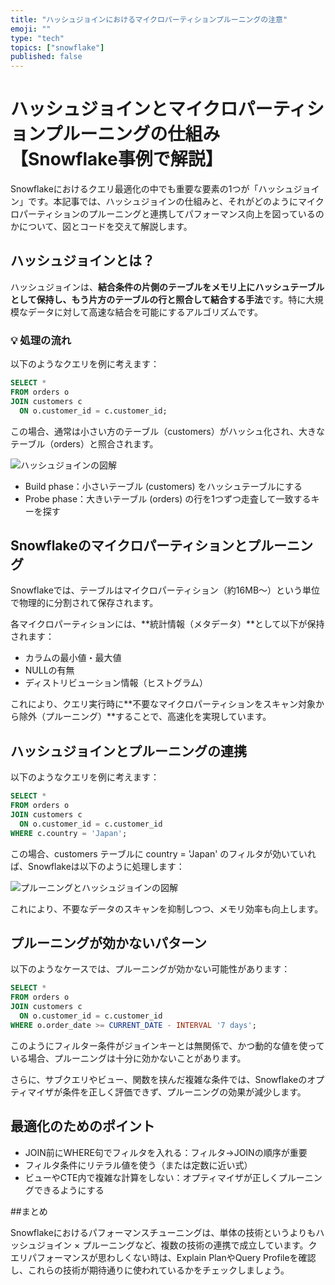 ```yaml
---
title: "ハッシュジョインにおけるマイクロパーティションプルーニングの注意"
emoji: ""
type: "tech"
topics: ["snowflake"]
published: false
---
```


# ハッシュジョインとマイクロパーティションプルーニングの仕組み【Snowflake事例で解説】

Snowflakeにおけるクエリ最適化の中でも重要な要素の1つが「ハッシュジョイン」です。本記事では、ハッシュジョインの仕組みと、それがどのようにマイクロパーティションのプルーニングと連携してパフォーマンス向上を図っているのかについて、図とコードを交えて解説します。


## ハッシュジョインとは？

ハッシュジョインは、**結合条件の片側のテーブルをメモリ上にハッシュテーブルとして保持し、もう片方のテーブルの行と照合して結合する手法**です。特に大規模なデータに対して高速な結合を可能にするアルゴリズムです。

### 💡 処理の流れ

以下のようなクエリを例に考えます：

```sql
SELECT *
FROM orders o
JOIN customers c
  ON o.customer_id = c.customer_id;
```

この場合、通常は小さい方のテーブル（customers）がハッシュ化され、大きなテーブル（orders）と照合されます。

![ハッシュジョインの図解](https://raw.githubusercontent.com/t-xxx/zenn-articles/main/images/hash_join.png)

- Build phase：小さいテーブル (customers) をハッシュテーブルにする
- Probe phase：大きいテーブル (orders) の行を1つずつ走査して一致するキーを探す


## Snowflakeのマイクロパーティションとプルーニング
Snowflakeでは、テーブルはマイクロパーティション（約16MB〜）という単位で物理的に分割されて保存されます。

各マイクロパーティションには、**統計情報（メタデータ）**として以下が保持されます：

- カラムの最小値・最大値
- NULLの有無
- ディストリビューション情報（ヒストグラム）

これにより、クエリ実行時に**不要なマイクロパーティションをスキャン対象から除外（プルーニング）**することで、高速化を実現しています。

## ハッシュジョインとプルーニングの連携
以下のようなクエリを例に考えます：

```sql
SELECT *
FROM orders o
JOIN customers c
  ON o.customer_id = c.customer_id
WHERE c.country = 'Japan';
```

この場合、customers テーブルに country = 'Japan' のフィルタが効いていれば、Snowflakeは以下のように処理します：

![プルーニングとハッシュジョインの図解](https://raw.gihubusercontent.com/t-xxx/zenn-articles/main/images/pruning_hash_join_diagram.drawio.png)

これにより、不要なデータのスキャンを抑制しつつ、メモリ効率も向上します。

## プルーニングが効かないパターン
以下のようなケースでは、プルーニングが効かない可能性があります：

```sql
SELECT *
FROM orders o
JOIN customers c
  ON o.customer_id = c.customer_id
WHERE o.order_date >= CURRENT_DATE - INTERVAL '7 days';
```

このようにフィルター条件がジョインキーとは無関係で、かつ動的な値を使っている場合、プルーニングは十分に効かないことがあります。

さらに、サブクエリやビュー、関数を挟んだ複雑な条件では、Snowflakeのオプティマイザが条件を正しく評価できず、プルーニングの効果が減少します。

## 最適化のためのポイント


- JOIN前にWHERE句でフィルタを入れる：フィルタ→JOINの順序が重要
- フィルタ条件にリテラル値を使う（または定数に近い式）
- ビューやCTE内で複雑な計算をしない：オプティマイザが正しくプルーニングできるようにする

##まとめ

Snowflakeにおけるパフォーマンスチューニングは、単体の技術というよりもハッシュジョイン × プルーニングなど、複数の技術の連携で成立しています。クエリパフォーマンスが思わしくない時は、Explain PlanやQuery Profileを確認し、これらの技術が期待通りに使われているかをチェックしましょう。
